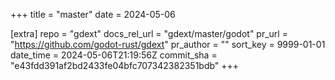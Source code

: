+++
title = "master"
date = 2024-05-06

[extra]
repo = "gdext"
docs_rel_url = "gdext/master/godot"
pr_url = "https://github.com/godot-rust/gdext"
pr_author = ""
sort_key = 9999-01-01
date_time = 2024-05-06T21:19:56Z
commit_sha = "e43fdd391af2bd2433fe04bfc707342382351bdb"
+++


